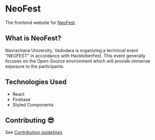 # NeoFest

The frontend website for [NeoFest](https://neofest.live/).

## What is NeoFest? 

Navrachana University, Vadodara is organizing a technical event “NEOFEST” in accordance with HacktoberFest. This event generally focuses on the Open-Source environment which will provide immense exposure to the participants.

## Technologies Used

- React
- Firebase
- Styled Components

## Contributing 😎

See [Contribution guidelines](https://github.com/HacktoberFestNUV/neofest/blob/main/CONTRIBUTING.md)